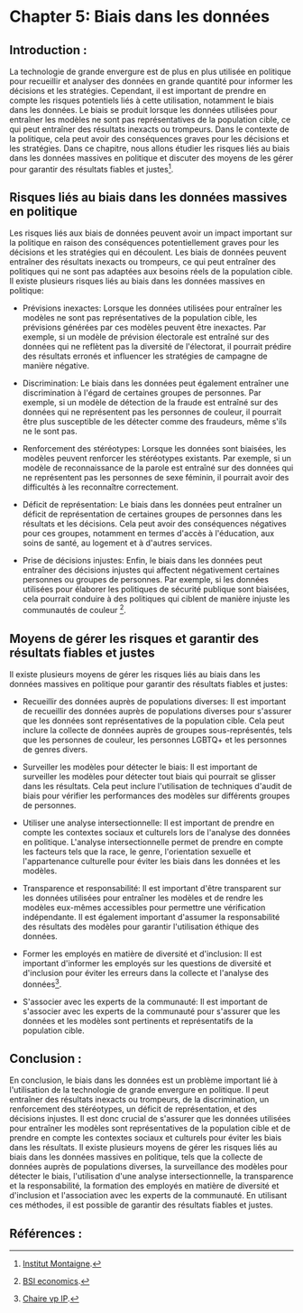 # Chapter 5: Biais dans les données
## Introduction :
La technologie de grande envergure est de plus en plus utilisée en politique pour recueillir et analyser des données en grande quantité pour informer les décisions et les stratégies. Cependant, il est important de prendre en compte les risques potentiels liés à cette utilisation, notamment le biais dans les données. Le biais se produit lorsque les données utilisées pour entraîner les modèles ne sont pas représentatives de la population cible, ce qui peut entraîner des résultats inexacts ou trompeurs. Dans le contexte de la politique, cela peut avoir des conséquences graves pour les décisions et les stratégies. Dans ce chapitre, nous allons étudier les risques liés au biais dans les données massives en politique et discuter des moyens de les gérer pour garantir des résultats fiables et justes[^1].

## Risques liés au biais dans les données massives en politique
Les risques liés aux biais de données peuvent avoir un impact important sur la politique en raison des conséquences potentiellement graves pour les décisions et les stratégies qui en découlent. Les biais de données peuvent entraîner des résultats inexacts ou trompeurs, ce qui peut entraîner des politiques qui ne sont pas adaptées aux besoins réels de la population cible. Il existe plusieurs risques liés au biais dans les données massives en politique:

- Prévisions inexactes: Lorsque les données utilisées pour entraîner les modèles ne sont pas représentatives de la population cible, les prévisions générées par ces modèles peuvent être inexactes. Par exemple, si un modèle de prévision électorale est entraîné sur des données qui ne reflètent pas la diversité de l'électorat, il pourrait prédire des résultats erronés et influencer les stratégies de campagne de manière négative.

- Discrimination: Le biais dans les données peut également entraîner une discrimination à l'égard de certaines groupes de personnes. Par exemple, si un modèle de détection de la fraude est entraîné sur des données qui ne représentent pas les personnes de couleur, il pourrait être plus susceptible de les détecter comme des fraudeurs, même s'ils ne le sont pas.

- Renforcement des stéréotypes: Lorsque les données sont biaisées, les modèles peuvent renforcer les stéréotypes existants. Par exemple, si un modèle de reconnaissance de la parole est entraîné sur des données qui ne représentent pas les personnes de sexe féminin, il pourrait avoir des difficultés à les reconnaître correctement.

- Déficit de représentation: Le biais dans les données peut entraîner un déficit de représentation de certaines groupes de personnes dans les résultats et les décisions. Cela peut avoir des conséquences négatives pour ces groupes, notamment en termes d'accès à l'éducation, aux soins de santé, au logement et à d'autres services.

- Prise de décisions injustes: Enfin, le biais dans les données peut entraîner des décisions injustes qui affectent négativement certaines personnes ou groupes de personnes. Par exemple, si les données utilisées pour élaborer les politiques de sécurité publique sont biaisées, cela pourrait conduire à des politiques qui ciblent de manière injuste les communautés de couleur [^2].

## Moyens de gérer les risques et garantir des résultats fiables et justes
Il existe plusieurs moyens de gérer les risques liés au biais dans les données massives en politique pour garantir des résultats fiables et justes:

 
 - Recueillir des données auprès de populations diverses: Il est important de recueillir des données auprès de populations diverses pour s'assurer que les données sont représentatives de la population cible. Cela peut inclure la collecte de données auprès de groupes sous-représentés, tels que les personnes de couleur, les personnes LGBTQ+ et les personnes de genres divers.

- Surveiller les modèles pour détecter le biais: Il est important de surveiller les modèles pour détecter tout biais qui pourrait se glisser dans les résultats. Cela peut inclure l'utilisation de techniques d'audit de biais pour vérifier les performances des modèles sur différents groupes de personnes.

- Utiliser une analyse intersectionnelle: Il est important de prendre en compte les contextes sociaux et culturels lors de l'analyse des données en politique. L'analyse intersectionnelle permet de prendre en compte les facteurs tels que la race, le genre, l'orientation sexuelle et l'appartenance culturelle pour éviter les biais dans les données et les modèles.

- Transparence et responsabilité: Il est important d'être transparent sur les données utilisées pour entraîner les modèles et de rendre les modèles eux-mêmes accessibles pour permettre une vérification indépendante. Il est également important d'assumer la responsabilité des résultats des modèles pour garantir l'utilisation éthique des données.

- Former les employés en matière de diversité et d'inclusion: Il est important d'informer les employés sur les questions de diversité et d'inclusion pour éviter les erreurs dans la collecte et l'analyse des données[^3].

- S'associer avec les experts de la communauté: Il est important de s'associer avec les experts de la communauté pour s'assurer que les données et les modèles sont pertinents et représentatifs de la population cible.

## Conclusion : 
En conclusion, le biais dans les données est un problème important lié à l'utilisation de la technologie de grande envergure en politique. Il peut entraîner des résultats inexacts ou trompeurs, de la discrimination, un renforcement des stéréotypes, un déficit de représentation, et des décisions injustes. Il est donc crucial de s'assurer que les données utilisées pour entraîner les modèles sont représentatives de la population cible et de prendre en compte les contextes sociaux et culturels pour éviter les biais dans les résultats. Il existe plusieurs moyens de gérer les risques liés au biais dans les données massives en politique, tels que la collecte de données auprès de populations diverses, la surveillance des modèles pour détecter le biais, l'utilisation d'une analyse intersectionnelle, la transparence et la responsabilité, la formation des employés en matière de diversité et d'inclusion et l'association avec les experts de la communauté. En utilisant ces méthodes, il est possible de garantir des résultats fiables et justes.

## Références : 

[^1]: [Institut Montaigne](https://www.institutmontaigne.org/analyses/algorithmes-donnees-et-biais-quelles-politiques-publiques).

[^2]: [BSI economics](http://www.bsi-economics.org/1028-politiques-publiques-biais-cl).

[^3]: [Chaire vp IP](https://cvpip.wp.imt.fr/2018/10/12/biais-des-algorithmes-discrimination-et-equite/).

